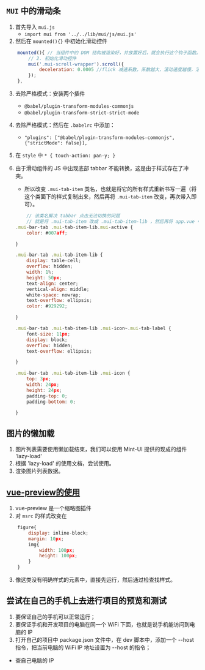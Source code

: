 ## `MUI` 中的滑动条
1. 首先导入 `mui.js`
	+ `import mui from '../../lib/mui/js/mui.js'`
2. 然后在 `mounted(){}` 中初始化滑动控件
```javascript
	mounted(){ // 当组件中的 DOM 结构被渲染好，并放置好后，就会执行这个钩子函数。
		// 2. 初始化滑动控件
		mui('.mui-scroll-wrapper').scroll({
			deceleration: 0.0005 //flick 减速系数，系数越大，滚动速度越慢，滚动距离越小，默认值0.0006
		});
	},
```

3. 去除严格模式：安装两个插件
	+ `@babel/plugin-transform-modules-commonjs`
	+ `@babel/plugin-transform-strict-strict-mode`
4. 去除严格模式：然后在 `.babelrc` 中添加：
	+ `"plugins": ["@babel/plugin-transform-modules-commonjs",{"strictMode": false}],`
5. 在 `style` 中 `* { touch-action: pan-y; }`
6. 由于滑动组件的 JS 中出现底部 tabbar 不能转换，这是由于样式存在了冲突。
	+ 所以改变 `.mui-tab-item` 类名，也就是将它的所有样式重新书写一遍（将这个类面下的样式复制出来，然后再将 `.mui-tab-item` 改变，再次带入即可）。

    ```javascript
        // 该类名解决 tabbar 点击无法切换的问题
        // 就是将 .mui-tab-item 改成 .mui-tab-item-lib ，然后再将 app.vue 中的样式  .mui-tab-item 改成 .mui-tab-item-lib 
    .mui-bar-tab .mui-tab-item-lib.mui-active {
        color: #007aff;

    }

    .mui-bar-tab .mui-tab-item-lib {
        display: table-cell;
        overflow: hidden;
        width: 1%;
        height: 50px;
        text-align: center;
        vertical-align: middle;
        white-space: nowrap;
        text-overflow: ellipsis;
        color: #929292;

    }

    .mui-bar-tab .mui-tab-item-lib .mui-icon~.mui-tab-label {
        font-size: 11px;
        display: block;
        overflow: hidden;
        text-overflow: ellipsis;

    }

    .mui-bar-tab .mui-tab-item-lib .mui-icon {
        top: 3px;
        width: 24px;
        height: 24px;
        padding-top: 0;
        padding-bottom: 0;

    }
    ```

## 图片的懒加载

1. 图片列表需要使用懒加载结束，我们可以使用 Mint-UI 提供的现成的组件 'lazy-load'
2. 根据 'lazy-load' 的使用文档，尝试使用。
3. 渲染图片列表数据。

## [vue-preview的使用](https://www.cnblogs.com/ldq678/p/10917355.html)

1. vue-preview 是一个缩略图插件
2. 对 `msrc` 的样式改变在
```javascript
	figure{
		display: inline-block;
		margin: 10px;
		img{
			width: 100px;
			height: 100px;
		}
	}
```

3. 像这类没有明确样式的元素中，直接先运行，然后通过检查找样式。

## 尝试在自己的手机上去进行项目的预览和测试
1. 要保证自己的手机可以正常运行；
2. 要保证手机和开发项目的电脑在同一个 WiFi 下面，也就是说手机能访问到电脑的 IP 
3. 打开自己的项目中 package.json 文件中，在 dev 脚本中，添加一个 --host 指令，把当前电脑的 WiFi IP 地址设置为 --host 的指令；
 + 查自己电脑的 IP